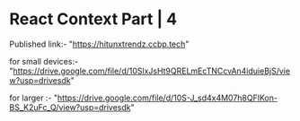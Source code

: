 # React Context Part | 4

Published link:- 
  "https://hitunxtrendz.ccbp.tech"


for small devices:- 
  "https://drive.google.com/file/d/10SlxJsHt9QRELmEcTNCcvAn4iduieBjS/view?usp=drivesdk"

for larger :- 
  "https://drive.google.com/file/d/10S-J_sd4x4M07h8QFlKon-BS_K2uFc_Q/view?usp=drivesdk"
  
